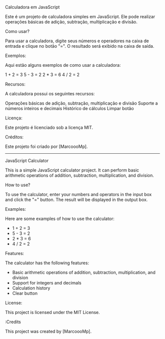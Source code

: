 Calculadora em JavaScript

Este é um projeto de calculadora simples em JavaScript. Ele pode realizar operações básicas de adição, subtração, multiplicação e divisão.

Como usar?

Para usar a calculadora, digite seus números e operadores na caixa de entrada e clique no botão "=". O resultado será exibido na caixa de saída.

Exemplos:

Aqui estão alguns exemplos de como usar a calculadora:

1 + 2 = 3
5 - 3 = 2
2 * 3 = 6
4 / 2 = 2

Recursos:

A calculadora possui os seguintes recursos:

Operações básicas de adição, subtração, multiplicação e divisão
Suporte a números inteiros e decimais
Histórico de cálculos
Limpar botão

Licença:

Este projeto é licenciado sob a licença MIT.

Créditos:

Este projeto foi criado por [MarcoooMp].

______________________________________________________________________________

JavaScript Calculator

This is a simple JavaScript calculator project. It can perform basic arithmetic operations of addition, subtraction, multiplication, and division.

How to use?

To use the calculator, enter your numbers and operators in the input box and click the "=" button. The result will be displayed in the output box.

Examples:

Here are some examples of how to use the calculator:

* 1 + 2 = 3
* 5 - 3 = 2
* 2 * 3 = 6
* 4 / 2 = 2

Features:

The calculator has the following features:

* Basic arithmetic operations of addition, subtraction, multiplication, and division
* Support for integers and decimals
* Calculation history
* Clear button

License:

This project is licensed under the MIT License.

:Credits

This project was created by <link>[MarcoooMp]</link>.
